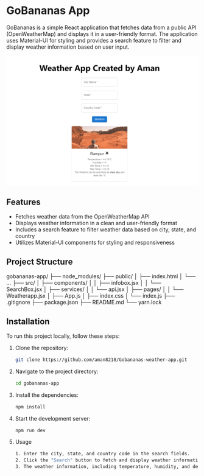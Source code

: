 # GoBananas App

GoBananas is a simple React application that fetches data from a public API (OpenWeatherMap) and displays it in a user-friendly format. The application uses Material-UI for styling and provides a search feature to filter and display weather information based on user input.

![Mobile View](assets/weather-app.png)

## Features

- Fetches weather data from the OpenWeatherMap API
- Displays weather information in a clean and user-friendly format
- Includes a search feature to filter weather data based on city, state, and country
- Utilizes Material-UI components for styling and responsiveness

## Project Structure

gobananas-app/
├── node_modules/
├── public/
│ ├── index.html
│ └── ...
├── src/
│ ├── components/
│ │ ├── infobox.jsx
│ │ └── SearchBox.jsx
│ ├── services/
│ │ └── api.jsx
│ ├── pages/
│ │ └── Weatherapp.jsx
│ ├── App.js
│ ├── index.css
│ └── index.js
├── .gitignore
├── package.json
├── README.md
└── yarn.lock


## Installation

To run this project locally, follow these steps:

1. Clone the repository:
   ```bash
   git clone https://github.com/aman8218/Gobananas-weather-app.git

2. Navigate to the project directory:
   ```bash
   cd gobananas-app

3. Install the dependencies:
   ```bash
   npm install

4. Start the development server:
   ```bash
   npm run dev

5. Usage
   ```bash
   1. Enter the city, state, and country code in the search fields.
   2. Click the "Search" button to fetch and display weather information.
   3. The weather information, including temperature, humidity, and description, will be displayed below the search bar.